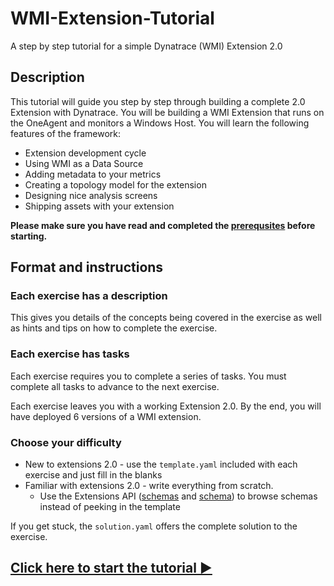 # WMI-Extension-Tutorial
A step by step tutorial for a simple Dynatrace (WMI) Extension 2.0


## Description

This tutorial will guide you step by step through building a complete 2.0 Extension with Dynatrace. You will be building a WMI Extension that runs on the OneAgent and monitors a Windows Host. You will learn the following features of the framework:
* Extension development cycle
* Using WMI as a Data Source
* Adding metadata to your metrics
* Creating a topology model for the extension
* Designing nice analysis screens
* Shipping assets with your extension

**Please make sure you have read and completed the [prerequsites](/wmi-extension-tutorial/0_Prerequisites) before starting.**

## Format and instructions

### Each exercise has a description

This gives you details of the concepts being covered in the exercise as well as hints and tips on how to complete the exercise.

### Each exercise has tasks
Each exercise requires you to complete a series of tasks. You must complete all tasks to advance to the next exercise.

Each exercise leaves you with a working Extension 2.0. By the end, you will have deployed 6 versions of a WMI extension.

### Choose your difficulty
* New to extensions 2.0 - use the `template.yaml` included with each exercise and just fill in the blanks
* Familiar with extensions 2.0 - write everything from scratch.
  * Use the Extensions API ([schemas](https://www.dynatrace.com/support/help/shortlink/api-extensions-20-get-all-files) and [schema](https://www.dynatrace.com/support/help/dynatrace-api/environment-api/extensions-v2/schemas/get-file/)) to browse schemas instead of peeking in the template

If you get stuck, the `solution.yaml` offers the complete solution to the exercise.

## [Click here to start the tutorial ▶](../wmi-extension-tutorial/1_Basic-Extension)
